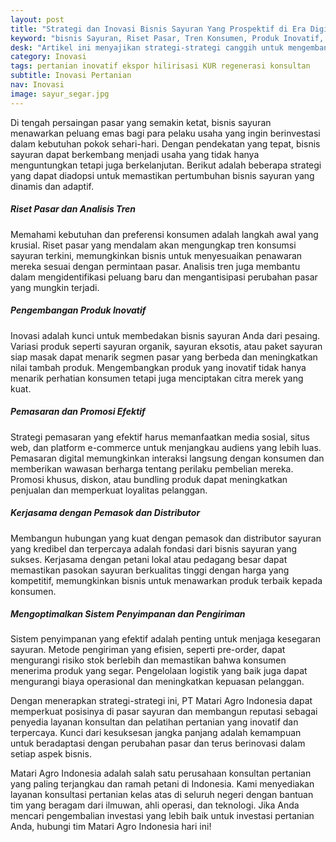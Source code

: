```yaml
---
layout: post
title: "Strategi dan Inovasi Bisnis Sayuran Yang Prospektif di Era Digital"
keyword: "bisnis Sayuran, Riset Pasar, Tren Konsumen, Produk Inovatif, Pemasaran Sayuran, Kerjasama Pemasok, Sistem Penyimpanan, Pengiriman Efisien, Sayuran Organik, Strategi Bisnis, matari agro Indonesia"
desk: "Artikel ini menyajikan strategi-strategi canggih untuk mengembangkan bisnis sayuran yang berkelanjutan dan menguntungkan, dengan fokus pada riset pasar, inovasi produk, pemasaran cerdas, dan kolaborasi strategis."
category: Inovasi
tags: pertanian inovatif ekspor hilirisasi KUR regenerasi konsultan
subtitle: Inovasi Pertanian
nav: Inovasi
image: sayur_segar.jpg
---
```



Di tengah persaingan pasar yang semakin ketat, bisnis sayuran menawarkan peluang emas bagi para pelaku usaha yang ingin berinvestasi dalam kebutuhan pokok sehari-hari. Dengan pendekatan yang tepat, bisnis sayuran dapat berkembang menjadi usaha yang tidak hanya menguntungkan tetapi juga berkelanjutan. Berikut adalah beberapa strategi yang dapat diadopsi untuk memastikan pertumbuhan bisnis sayuran yang dinamis dan adaptif.

##### Riset Pasar dan Analisis Tren
Memahami kebutuhan dan preferensi konsumen adalah langkah awal yang krusial. Riset pasar yang mendalam akan mengungkap tren konsumsi sayuran terkini, memungkinkan bisnis untuk menyesuaikan penawaran mereka sesuai dengan permintaan pasar. Analisis tren juga membantu dalam mengidentifikasi peluang baru dan mengantisipasi perubahan pasar yang mungkin terjadi.

##### Pengembangan Produk Inovatif
Inovasi adalah kunci untuk membedakan bisnis sayuran Anda dari pesaing. Variasi produk seperti sayuran organik, sayuran eksotis, atau paket sayuran siap masak dapat menarik segmen pasar yang berbeda dan meningkatkan nilai tambah produk. Mengembangkan produk yang inovatif tidak hanya menarik perhatian konsumen tetapi juga menciptakan citra merek yang kuat.

##### Pemasaran dan Promosi Efektif
Strategi pemasaran yang efektif harus memanfaatkan media sosial, situs web, dan platform e-commerce untuk menjangkau audiens yang lebih luas. Pemasaran digital memungkinkan interaksi langsung dengan konsumen dan memberikan wawasan berharga tentang perilaku pembelian mereka. Promosi khusus, diskon, atau bundling produk dapat meningkatkan penjualan dan memperkuat loyalitas pelanggan.

##### Kerjasama dengan Pemasok dan Distributor
Membangun hubungan yang kuat dengan pemasok dan distributor sayuran yang kredibel dan terpercaya adalah fondasi dari bisnis sayuran yang sukses. Kerjasama dengan petani lokal atau pedagang besar dapat memastikan pasokan sayuran berkualitas tinggi dengan harga yang kompetitif, memungkinkan bisnis untuk menawarkan produk terbaik kepada konsumen.

##### Mengoptimalkan Sistem Penyimpanan dan Pengiriman
Sistem penyimpanan yang efektif adalah penting untuk menjaga kesegaran sayuran. Metode pengiriman yang efisien, seperti pre-order, dapat mengurangi risiko stok berlebih dan memastikan bahwa konsumen menerima produk yang segar. Pengelolaan logistik yang baik juga dapat mengurangi biaya operasional dan meningkatkan kepuasan pelanggan.

Dengan menerapkan strategi-strategi ini, PT Matari Agro Indonesia dapat memperkuat posisinya di pasar sayuran dan membangun reputasi sebagai penyedia layanan konsultan dan pelatihan pertanian yang inovatif dan terpercaya. Kunci dari kesuksesan jangka panjang adalah kemampuan untuk beradaptasi dengan perubahan pasar dan terus berinovasi dalam setiap aspek bisnis.

Matari Agro Indonesia adalah salah satu perusahaan konsultan pertanian yang paling terjangkau dan ramah petani di Indonesia. Kami menyediakan layanan konsultasi pertanian kelas atas di seluruh negeri dengan bantuan tim yang beragam dari ilmuwan, ahli operasi, dan teknologi. Jika Anda mencari pengembalian investasi yang lebih baik untuk investasi pertanian Anda, hubungi tim Matari Agro Indonesia hari ini!
